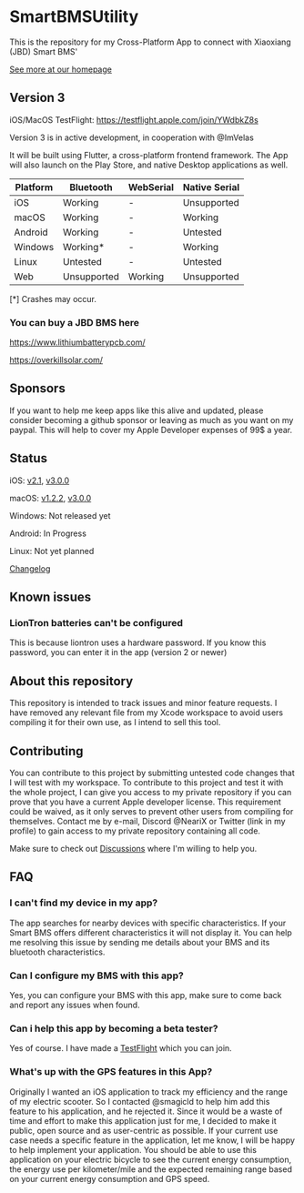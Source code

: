 # SmartBMSUtility

This is the repository for my Cross-Platform App to connect with Xiaoxiang (JBD) Smart BMS'

[See more at our homepage](https://smartbmsutility.com/)

## Version 3

iOS/MacOS TestFlight: https://testflight.apple.com/join/YWdbkZ8s

Version 3 is in active development, in cooperation with @ImVelas

It will be built using Flutter, a cross-platform frontend framework.
The App will also launch on the Play Store, and native Desktop applications as well.

| Platform |  Bluetooth  | WebSerial   | Native Serial |
|----------|-------------|-------------|---------------|
| iOS      | Working     | -           | Unsupported   |
| macOS    | Working     | -           | Working       |
| Android  | Working     | -           | Untested      |
| Windows  | Working*    | -           | Working       |
| Linux    | Untested    | -           | Untested      |
| Web      | Unsupported | Working     | Unsupported   |

[*] Crashes may occur.

### You can buy a JBD BMS here

https://www.lithiumbatterypcb.com/

https://overkillsolar.com/

## Sponsors

If you want to help me keep apps like this alive and updated, please consider becoming a github sponsor or leaving as much as you want on my paypal. This will help to cover my Apple Developer expenses of 99$ a year.

## Status

iOS: [v2.1](https://apps.apple.com/de/app/apple-store/id1540178292), [v3.0.0](https://testflight.apple.com/join/YWdbkZ8s)

macOS: [v1.2.2](https://apps.apple.com/de/app/apple-store/id1540178292), [v3.0.0](https://testflight.apple.com/join/YWdbkZ8s)

Windows: Not released yet

Android: In Progress

Linux: Not yet planned

[Changelog](https://github.com/NeariX67/SmartBMSUtility/blob/main/changelog.md)

## Known issues

### LionTron batteries can't be configured

This is because liontron uses a hardware password. If you know this password, you can enter it in the app (version 2 or newer)

## About this repository

This repository is intended to track issues and minor feature requests. I have removed any relevant file from my Xcode workspace to avoid users compiling it for their own use, as I intend to sell this tool.

## Contributing

You can contribute to this project by submitting untested code changes that I will test with my workspace.
To contribute to this project and test it with the whole project, I can give you access to my private repository if you can prove that you have a current Apple developer license. This requirement could be waived, as it only serves to prevent other users from compiling for themselves.
Contact me by e-mail, Discord @NeariX or Twitter (link in my profile) to gain access to my private repository containing all code.

Make sure to check out [Discussions](https://github.com/NeariX67/SmartBMSUtility/discussions) where I'm willing to help you.

## FAQ

### I can't find my device in my app?

The app searches for nearby devices with specific characteristics. If your Smart BMS offers different characteristics it will not display it. You can help me resolving this issue by sending me details about your BMS and its bluetooth characteristics.

### Can I configure my BMS with this app?

Yes, you can configure your BMS with this app, make sure to come back and report any issues when found.

### Can i help this app by becoming a beta tester?

Yes of course. I have made a [TestFlight](https://testflight.apple.com/join/YWdbkZ8s) which you can join.

### What's up with the GPS features in this App?

Originally I wanted an iOS application to track my efficiency and the range of my electric scooter. So I contacted @smagicld to help him add this feature to his application, and he rejected it. Since it would be a waste of time and effort to make this application just for me, I decided to make it public, open source and as user-centric as possible. If your current use case needs a specific feature in the application, let me know, I will be happy to help implement your application.
You should be able to use this application on your electric bicycle to see the current energy consumption, the energy use per kilometer/mile and the expected remaining range based on your current energy consumption and GPS speed.
